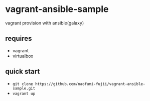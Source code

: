 # vagrant-ansible-sample
vagrant provision with ansible(galaxy)

requires
--
- vagrant
- virtualbox

quick start
--
- `git clone https://github.com/naofumi-fujii/vagrant-ansible-sample.git`
- `vagrant up`

